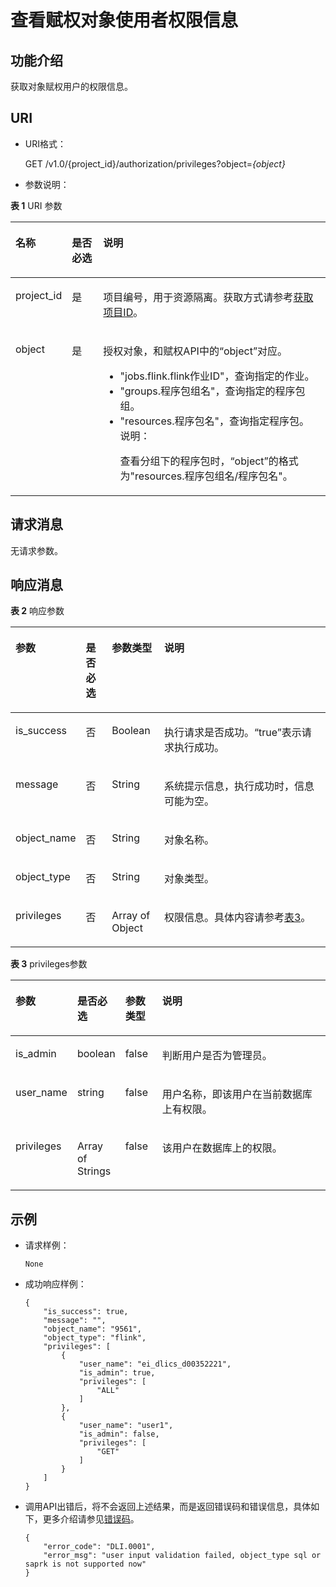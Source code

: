 # 查看赋权对象使用者权限信息<a name="dli_02_0252"></a>

## 功能介绍<a name="section20331145812219"></a>

获取对象赋权用户的权限信息。

## URI<a name="section3417231162211"></a>

-   URI格式：

    GET /v1.0/\{project\_id\}/authorization/privileges?object=_\{object\}_


-   参数说明：

**表 1**  URI 参数

<a name="table103861412162112"></a>
<table><thead align="left"><tr id="row18614712142114"><th class="cellrowborder" valign="top" width="13.600000000000001%" id="mcps1.2.4.1.1"><p id="p561491292117"><a name="p561491292117"></a><a name="p561491292117"></a>名称</p>
</th>
<th class="cellrowborder" valign="top" width="10.290000000000001%" id="mcps1.2.4.1.2"><p id="p146142120212"><a name="p146142120212"></a><a name="p146142120212"></a>是否必选</p>
</th>
<th class="cellrowborder" valign="top" width="76.11%" id="mcps1.2.4.1.3"><p id="p4614111217212"><a name="p4614111217212"></a><a name="p4614111217212"></a>说明</p>
</th>
</tr>
</thead>
<tbody><tr id="row861561272112"><td class="cellrowborder" valign="top" width="13.600000000000001%" headers="mcps1.2.4.1.1 "><p id="p7615161218214"><a name="p7615161218214"></a><a name="p7615161218214"></a>project_id</p>
</td>
<td class="cellrowborder" valign="top" width="10.290000000000001%" headers="mcps1.2.4.1.2 "><p id="p196151012102115"><a name="p196151012102115"></a><a name="p196151012102115"></a>是</p>
</td>
<td class="cellrowborder" valign="top" width="76.11%" headers="mcps1.2.4.1.3 "><p id="p2615912122114"><a name="p2615912122114"></a><a name="p2615912122114"></a>项目编号，用于资源隔离。获取方式请参考<a href="获取项目ID.md">获取项目ID</a>。</p>
</td>
</tr>
<tr id="row914150151719"><td class="cellrowborder" valign="top" width="13.600000000000001%" headers="mcps1.2.4.1.1 "><p id="p1171250181717"><a name="p1171250181717"></a><a name="p1171250181717"></a>object</p>
</td>
<td class="cellrowborder" valign="top" width="10.290000000000001%" headers="mcps1.2.4.1.2 "><p id="p371150171710"><a name="p371150171710"></a><a name="p371150171710"></a>是</p>
</td>
<td class="cellrowborder" valign="top" width="76.11%" headers="mcps1.2.4.1.3 "><p id="p167135081711"><a name="p167135081711"></a><a name="p167135081711"></a>授权对象，和赋权API中的<span class="parmname" id="parmname1236723812619"><a name="parmname1236723812619"></a><a name="parmname1236723812619"></a>“object”</span>对应。</p>
<a name="ul188185016176"></a><a name="ul188185016176"></a><ul id="ul188185016176"><li>"jobs.flink.flink作业ID"，查询指定的作业。</li><li>"groups.程序包组名"，查询指定的程序包组。</li><li>"resources.程序包名"，查询指定程序包。<div class="note" id="note123781247204213"><a name="note123781247204213"></a><a name="note123781247204213"></a><span class="notetitle"> 说明： </span><div class="notebody"><p id="p53791473429"><a name="p53791473429"></a><a name="p53791473429"></a>查看分组下的程序包时，<span class="parmname" id="parmname1324719527434"><a name="parmname1324719527434"></a><a name="parmname1324719527434"></a>“object”</span>的格式为"resources.程序包组名/程序包名"。</p>
</div></div>
</li></ul>
</td>
</tr>
</tbody>
</table>

## 请求消息<a name="section7637818162713"></a>

无请求参数。

## 响应消息<a name="section14751836202714"></a>

**表 2**  响应参数

<a name="table7426612102110"></a>
<table><thead align="left"><tr id="row13615712172111"><th class="cellrowborder" valign="top" width="14.299999999999999%" id="mcps1.2.5.1.1"><p id="p13129193516443"><a name="p13129193516443"></a><a name="p13129193516443"></a>参数</p>
</th>
<th class="cellrowborder" valign="top" width="8.72%" id="mcps1.2.5.1.2"><p id="p1912963544410"><a name="p1912963544410"></a><a name="p1912963544410"></a>是否必选</p>
</th>
<th class="cellrowborder" valign="top" width="16.89%" id="mcps1.2.5.1.3"><p id="p13129163510447"><a name="p13129163510447"></a><a name="p13129163510447"></a>参数类型</p>
</th>
<th class="cellrowborder" valign="top" width="60.089999999999996%" id="mcps1.2.5.1.4"><p id="p212983514413"><a name="p212983514413"></a><a name="p212983514413"></a>说明</p>
</th>
</tr>
</thead>
<tbody><tr id="row26161512152112"><td class="cellrowborder" valign="top" width="14.299999999999999%" headers="mcps1.2.5.1.1 "><p id="p461671222110"><a name="p461671222110"></a><a name="p461671222110"></a>is_success</p>
</td>
<td class="cellrowborder" valign="top" width="8.72%" headers="mcps1.2.5.1.2 "><p id="p6616131252116"><a name="p6616131252116"></a><a name="p6616131252116"></a>否</p>
</td>
<td class="cellrowborder" valign="top" width="16.89%" headers="mcps1.2.5.1.3 "><p id="p56161412172110"><a name="p56161412172110"></a><a name="p56161412172110"></a>Boolean</p>
</td>
<td class="cellrowborder" valign="top" width="60.089999999999996%" headers="mcps1.2.5.1.4 "><p id="p15616101216210"><a name="p15616101216210"></a><a name="p15616101216210"></a>执行请求是否成功。“true”表示请求执行成功。</p>
</td>
</tr>
<tr id="row12616161262116"><td class="cellrowborder" valign="top" width="14.299999999999999%" headers="mcps1.2.5.1.1 "><p id="p8616131214210"><a name="p8616131214210"></a><a name="p8616131214210"></a>message</p>
</td>
<td class="cellrowborder" valign="top" width="8.72%" headers="mcps1.2.5.1.2 "><p id="p19616151214217"><a name="p19616151214217"></a><a name="p19616151214217"></a>否</p>
</td>
<td class="cellrowborder" valign="top" width="16.89%" headers="mcps1.2.5.1.3 "><p id="p166161312112115"><a name="p166161312112115"></a><a name="p166161312112115"></a>String</p>
</td>
<td class="cellrowborder" valign="top" width="60.089999999999996%" headers="mcps1.2.5.1.4 "><p id="p061612122219"><a name="p061612122219"></a><a name="p061612122219"></a>系统提示信息，执行成功时，信息可能为空。</p>
</td>
</tr>
<tr id="row12616131272119"><td class="cellrowborder" valign="top" width="14.299999999999999%" headers="mcps1.2.5.1.1 "><p id="p1461611121215"><a name="p1461611121215"></a><a name="p1461611121215"></a>object_name</p>
</td>
<td class="cellrowborder" valign="top" width="8.72%" headers="mcps1.2.5.1.2 "><p id="p1961651292117"><a name="p1961651292117"></a><a name="p1961651292117"></a>否</p>
</td>
<td class="cellrowborder" valign="top" width="16.89%" headers="mcps1.2.5.1.3 "><p id="p561611215217"><a name="p561611215217"></a><a name="p561611215217"></a>String</p>
</td>
<td class="cellrowborder" valign="top" width="60.089999999999996%" headers="mcps1.2.5.1.4 "><p id="p96169121214"><a name="p96169121214"></a><a name="p96169121214"></a>对象名称。</p>
</td>
</tr>
<tr id="row11616131220217"><td class="cellrowborder" valign="top" width="14.299999999999999%" headers="mcps1.2.5.1.1 "><p id="p1617111262110"><a name="p1617111262110"></a><a name="p1617111262110"></a>object_type</p>
</td>
<td class="cellrowborder" valign="top" width="8.72%" headers="mcps1.2.5.1.2 "><p id="p18617171252118"><a name="p18617171252118"></a><a name="p18617171252118"></a>否</p>
</td>
<td class="cellrowborder" valign="top" width="16.89%" headers="mcps1.2.5.1.3 "><p id="p12617181219218"><a name="p12617181219218"></a><a name="p12617181219218"></a>String</p>
</td>
<td class="cellrowborder" valign="top" width="60.089999999999996%" headers="mcps1.2.5.1.4 "><p id="p10617131242115"><a name="p10617131242115"></a><a name="p10617131242115"></a>对象类型。</p>
</td>
</tr>
<tr id="row11617181262112"><td class="cellrowborder" valign="top" width="14.299999999999999%" headers="mcps1.2.5.1.1 "><p id="p761711218211"><a name="p761711218211"></a><a name="p761711218211"></a>privileges</p>
</td>
<td class="cellrowborder" valign="top" width="8.72%" headers="mcps1.2.5.1.2 "><p id="p166178126216"><a name="p166178126216"></a><a name="p166178126216"></a>否</p>
</td>
<td class="cellrowborder" valign="top" width="16.89%" headers="mcps1.2.5.1.3 "><p id="p161713125217"><a name="p161713125217"></a><a name="p161713125217"></a>Array of Object</p>
</td>
<td class="cellrowborder" valign="top" width="60.089999999999996%" headers="mcps1.2.5.1.4 "><p id="p196171612172119"><a name="p196171612172119"></a><a name="p196171612172119"></a>权限信息。具体内容请参考<a href="#table431614366394">表3</a>。</p>
</td>
</tr>
</tbody>
</table>

**表 3**  privileges参数

<a name="table431614366394"></a>
<table><thead align="left"><tr id="row123161362396"><th class="cellrowborder" valign="top" width="14.299999999999999%" id="mcps1.2.5.1.1"><p id="p13166368395"><a name="p13166368395"></a><a name="p13166368395"></a>参数</p>
</th>
<th class="cellrowborder" valign="top" width="13.65%" id="mcps1.2.5.1.2"><p id="p15317936133913"><a name="p15317936133913"></a><a name="p15317936133913"></a>是否必选</p>
</th>
<th class="cellrowborder" valign="top" width="11.959999999999999%" id="mcps1.2.5.1.3"><p id="p183171336183918"><a name="p183171336183918"></a><a name="p183171336183918"></a>参数类型</p>
</th>
<th class="cellrowborder" valign="top" width="60.089999999999996%" id="mcps1.2.5.1.4"><p id="p9317183673918"><a name="p9317183673918"></a><a name="p9317183673918"></a>说明</p>
</th>
</tr>
</thead>
<tbody><tr id="row203172036143917"><td class="cellrowborder" valign="top" width="14.299999999999999%" headers="mcps1.2.5.1.1 "><p id="p8875199124013"><a name="p8875199124013"></a><a name="p8875199124013"></a>is_admin</p>
</td>
<td class="cellrowborder" valign="top" width="13.65%" headers="mcps1.2.5.1.2 "><p id="p188758919408"><a name="p188758919408"></a><a name="p188758919408"></a>boolean</p>
</td>
<td class="cellrowborder" valign="top" width="11.959999999999999%" headers="mcps1.2.5.1.3 "><p id="p1087539194013"><a name="p1087539194013"></a><a name="p1087539194013"></a>false</p>
</td>
<td class="cellrowborder" valign="top" width="60.089999999999996%" headers="mcps1.2.5.1.4 "><p id="p107695244408"><a name="p107695244408"></a><a name="p107695244408"></a>判断用户是否为管理员。</p>
</td>
</tr>
<tr id="row531718369391"><td class="cellrowborder" valign="top" width="14.299999999999999%" headers="mcps1.2.5.1.1 "><p id="p58751294406"><a name="p58751294406"></a><a name="p58751294406"></a>user_name</p>
</td>
<td class="cellrowborder" valign="top" width="13.65%" headers="mcps1.2.5.1.2 "><p id="p2875293408"><a name="p2875293408"></a><a name="p2875293408"></a>string</p>
</td>
<td class="cellrowborder" valign="top" width="11.959999999999999%" headers="mcps1.2.5.1.3 "><p id="p1487599104011"><a name="p1487599104011"></a><a name="p1487599104011"></a>false</p>
</td>
<td class="cellrowborder" valign="top" width="60.089999999999996%" headers="mcps1.2.5.1.4 "><p id="p1734316409"><a name="p1734316409"></a><a name="p1734316409"></a>用户名称，即该用户在当前数据库上有权限。</p>
</td>
</tr>
<tr id="row431773663912"><td class="cellrowborder" valign="top" width="14.299999999999999%" headers="mcps1.2.5.1.1 "><p id="p10875996406"><a name="p10875996406"></a><a name="p10875996406"></a>privileges</p>
</td>
<td class="cellrowborder" valign="top" width="13.65%" headers="mcps1.2.5.1.2 "><p id="p4875492409"><a name="p4875492409"></a><a name="p4875492409"></a>Array of Strings</p>
</td>
<td class="cellrowborder" valign="top" width="11.959999999999999%" headers="mcps1.2.5.1.3 "><p id="p11875195400"><a name="p11875195400"></a><a name="p11875195400"></a>false</p>
</td>
<td class="cellrowborder" valign="top" width="60.089999999999996%" headers="mcps1.2.5.1.4 "><p id="p3779193615402"><a name="p3779193615402"></a><a name="p3779193615402"></a>该用户在数据库上的权限。</p>
</td>
</tr>
</tbody>
</table>

## 示例<a name="section41210814153951"></a>

-   请求样例：

    ```
    None
    ```

-   成功响应样例：

    ```
    {
        "is_success": true,
        "message": "",
        "object_name": "9561",
        "object_type": "flink",
        "privileges": [
            {
                "user_name": "ei_dlics_d00352221",
                "is_admin": true,
                "privileges": [
                    "ALL"
                ]
            },
            {
                "user_name": "user1",
                "is_admin": false,
                "privileges": [
                    "GET"
                ]
            }
        ]
    }
    ```

-   调用API出错后，将不会返回上述结果，而是返回错误码和错误信息，具体如下，更多介绍请参见[错误码](错误码.md)。

    ```
    {
        "error_code": "DLI.0001",
        "error_msg": "user input validation failed, object_type sql or saprk is not supported now"
    }
    ```


